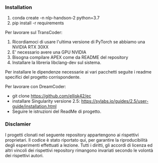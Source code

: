 ### Installation

1. conda create -n nlp-handson-2 python=3.7
2. pip install -r requirements

Per lavorare sul TransCoder:
1. Ricordiamoci di usare l'ultima versione di PyTorch se abbiamo una NVIDIA RTX 30XX
2. E' necessario avere una GPU NVIDIA 
3. Bisogna compilare APEX come da README del repository
4. Installare la libreria libclang-dev sul sistema.

Per installare le dipendenze necessarie ai vari pacchetti seguite i readme specifici del progetto corrispondente.

Per lavorare con DreamCoder:
- git clone https://github.com/ellisk42/ec
- installare Singularity versione 2.5: https://sylabs.io/guides/2.5/user-guide/installation.html
- Seguire le istruzioni del ReadMe di progetto.


### Disclamier

I progetti clonati nel seguente repository appartengono ai rispettivi proprietari. Il codice è stato riportato qui, per garantire la riproducibilità degli esperimenti effettuati a lezione. Tutti i diritti, gli accordi di licenza ed altri vincoli dei rispettivi repository rimangono invariati secondo le volontà dei rispettivi autori.
